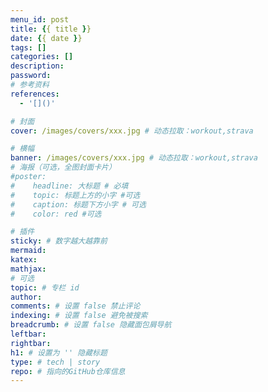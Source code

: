 ```yaml
---
menu_id: post
title: {{ title }}
date: {{ date }}
tags: []
categories: []
description:
password:
# 参考资料
references:
  - '[]()'

# 封面
cover: /images/covers/xxx.jpg # 动态拉取：workout,strava

# 横幅
banner: /images/covers/xxx.jpg # 动态拉取：workout,strava
# 海报（可选，全图封面卡片）
#poster:
#    headline: 大标题 # 必填
#    topic: 标题上方的小字 #可选
#    caption: 标题下方小字 # 可选
#    color: red #可选

# 插件
sticky: # 数字越大越靠前
mermaid:
katex:
mathjax:
# 可选
topic: # 专栏 id
author:
comments: # 设置 false 禁止评论
indexing: # 设置 false 避免被搜索
breadcrumb: # 设置 false 隐藏面包屑导航
leftbar:
rightbar:
h1: # 设置为 '' 隐藏标题
type: # tech | story
repo: # 指向的GitHub仓库信息
---
```

